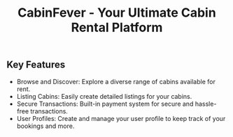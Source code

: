 <!DOCTYPE html>
<html lang="en">
<head>
  
</head>
<body>
    <header>
        <h1>CabinFever - Your Ultimate Cabin Rental Platform</h1>
    </header>
    <div class="container">
        <h2>Key Features</h2>
        <ul>
            <li>Browse and Discover: Explore a diverse range of cabins available for rent.</li>
            <li>Listing Cabins: Easily create detailed listings for your cabins.</li>
            <li>Secure Transactions: Built-in payment system for secure and hassle-free transactions.</li>
            <li>User Profiles: Create and manage your user profile to keep track of your bookings and more.</li>
        </ul>

    
